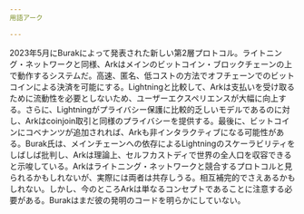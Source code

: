 ```yaml
---
用語アーク

---
```

2023年5月にBurakによって発表された新しい第2層プロトコル。ライトニング・ネットワークと同様、Arkはメインのビットコイン・ブロックチェーンの上で動作するシステムだ。高速、匿名、低コストの方法でオフチェーンでのビットコインによる決済を可能にする。Lightningと比較して、Arkは支払いを受け取るために流動性を必要としないため、ユーザーエクスペリエンスが大幅に向上する。さらに、Lightningがプライバシー保護に比較的乏しいモデルであるのに対し、Arkはcoinjoin取引と同様のプライバシーを提供する。最後に、ビットコインにコベナンツが追加されれば、Arkも非インタラクティブになる可能性がある。Burak氏は、メインチェーンへの依存によるLightningのスケーラビリティをしばしば批判し、Arkは理論上、セルフカストディで世界の全人口を収容できると示唆している。Arkはライトニング・ネットワークと競合するプロトコルと見られるかもしれないが、実際には両者は共存しうる。相互補完的でさえあるかもしれない。しかし、今のところArkは単なるコンセプトであることに注意する必要がある。Burakはまだ彼の発明のコードを明らかにしていない。